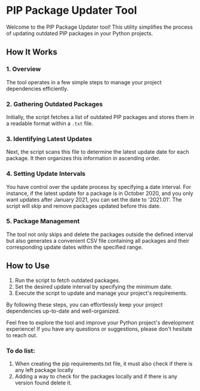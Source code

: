 
# PIP Package Updater Tool

Welcome to the PIP Package Updater tool! This utility simplifies the process of updating outdated PIP packages in your Python projects.

## How It Works

### 1. Overview

The tool operates in a few simple steps to manage your project dependencies efficiently.

### 2. Gathering Outdated Packages

Initially, the script fetches a list of outdated PIP packages and stores them in a readable format within a `.txt` file.

### 3. Identifying Latest Updates

Next, the script scans this file to determine the latest update date for each package. It then organizes this information in ascending order.

### 4. Setting Update Intervals

You have control over the update process by specifying a date interval. For instance, if the latest update for a package is in October 2020, and you only want updates after January 2021, you can set the date to '2021.01'. The script will skip and remove packages updated before this date.

### 5. Package Management

The tool not only skips and delete the packages outside the defined interval but also generates a convenient CSV file containing all packages and their corresponding update dates within the specified range.

## How to Use

1. Run the script to fetch outdated packages.
2. Set the desired update interval by specifying the minimum date.
3. Execute the script to update and manage your project's requirements.

By following these steps, you can effortlessly keep your project dependencies up-to-date and well-organized.

Feel free to explore the tool and improve your Python project's development experience! If you have any questions or suggestions, please don't hesitate to reach out.

### To do list:
1. When creating the pip requirements.txt file, it must also check if there is any left package locally
2. Adding a way to check for the packages locally and if there is any version found delete it.